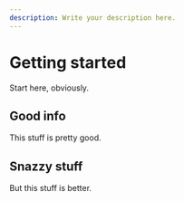 ```yaml
---
description: Write your description here.
---
```


# Getting started

Start here, obviously.

## Good info

This stuff is pretty good.

## Snazzy stuff

But this stuff is better.